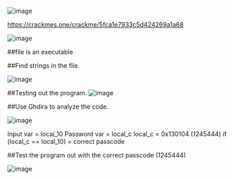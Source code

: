 ![image](https://user-images.githubusercontent.com/93418272/180906815-722a9ffb-83e2-4c8b-96c4-c92f8f70eaf5.png)

https://crackmes.one/crackme/5fca1e7933c5d424269a1a68

![image](https://user-images.githubusercontent.com/93418272/180906840-0bcc0d4b-14c9-4a6b-ae72-74c0480507dd.png)

##file is an executable

##Find strings in the file.

![image](https://user-images.githubusercontent.com/93418272/180906856-8680e8f8-781f-4a59-bcf1-64732e2c7190.png)

##Testing out the program.
![image](https://user-images.githubusercontent.com/93418272/180906879-4b7ed010-b641-4695-b321-cded0e8a1e28.png)

##Use Ghdira to analyze the code.

![image](https://user-images.githubusercontent.com/93418272/180906950-e3b67619-de2b-4462-a3fc-40c905c7734f.png)


Input var = local_10
Password var = local_c
local_c = 0x130104 (1245444)
if (local_c == local_10) = correct passcode 

##Test the program out with the correct passcode (1245444)

![image](https://user-images.githubusercontent.com/93418272/180906980-0f1613a8-32f6-4421-9e34-3fbca676acb6.png)
